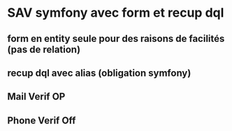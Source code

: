 # SAV symfony avec form et recup dql
## form en entity seule pour des raisons de facilités (pas de relation)
## recup dql avec alias (obligation symfony)
## Mail Verif OP
## Phone Verif Off
